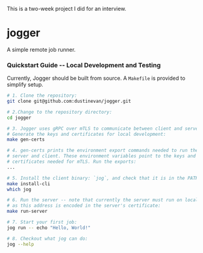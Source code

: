 This is a two-week project I did for an interview. 

# jogger

A simple remote job runner.

### Quickstart Guide -- Local Development and Testing

Currently, Jogger should be built from source. A `Makefile` is provided to simplify setup. 

```bash
# 1. Clone the repository:
git clone git@github.com:dustinevan/jogger.git

# 2.Change to the repository directory:
cd jogger

# 3. Jogger uses gRPC over mTLS to communicate between client and server. 
# Generate the keys and certificates for local development:
make gen-certs

# 4. gen-certs prints the environment export commands needed to run the
# server and client. These environment variables point to the keys and
# certificates needed for mTLS. Run the exports:
...

# 5. Install the client binary: `jog`, and check that it is in the PATH:
make install-cli
which jog

# 6. Run the server -- note that currently the server must run on localhost:50051
# as this address is encoded in the server's certificate:
make run-server

# 7. Start your first job:
jog run -- echo "Hello, World!"

# 8. Checkout what jog can do:
jog --help
```
